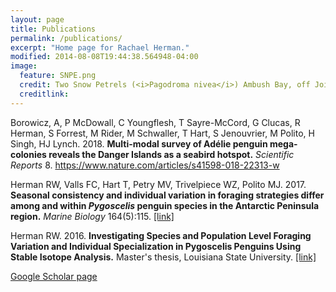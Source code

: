 ```yaml
---
layout: page
title: Publications
permalink: /publications/
excerpt: "Home page for Rachael Herman."
modified: 2014-08-08T19:44:38.564948-04:00
image:
  feature: SNPE.png
  credit: Two Snow Petrels (<i>Pagodroma nivea</i>) Ambush Bay, off Joinville Island
  creditlink: 
---
```


Borowicz, A, P McDowall, C Youngflesh, T Sayre-McCord, G Clucas, R Herman, S Forrest, M Rider, M
Schwaller, T Hart, S Jenouvrier, M Polito, H Singh, HJ Lynch. 2018. <b>Multi-modal survey of Adélie
penguin mega-colonies reveals the Danger Islands as a seabird hotspot.</b> <i> Scientific Reports </i> 8. https://www.nature.com/articles/s41598-018-22313-w

Herman RW, Valls FC, Hart T, Petry MV, Trivelpiece WZ, Polito MJ. 2017. <b>Seasonal consistency 
and individual variation in foraging strategies differ among and within <i>Pygoscelis</i> penguin 
species in the Antarctic Peninsula region.</b> <i>Marine Biology</i> 164(5):115. <a href="https://link.springer.com/article/10.1007/s00227-017-3142-9">[link]</a>

Herman RW. 2016. <b>Investigating Species and Population Level Foraging Variation and Individual 
Specialization in Pygoscelis Penguins Using Stable Isotope Analysis.</b> Master's thesis, Louisiana State University. <a href="http://etd.lsu.edu/docs/available/etd-07062016-143033/">[link]</a>

<a href="https://scholar.google.com/citations?user=qdcAYrkAAAAJ&hl=en&oi=sra">Google Scholar page</a>